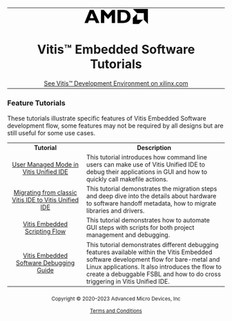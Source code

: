 <table class="sphinxhide" width="100%">
 <tr>
   <td align="center"><img src="https://raw.githubusercontent.com/Xilinx/Image-Collateral/main/xilinx-logo.png" width="30%"/><h1>Vitis™ Embedded Software Tutorials</h1>
   <a href="https://www.xilinx.com/products/design-tools/vitis.html">See Vitis™ Development Environment on xilinx.com</a>  </td>
 </tr>
</table>


### Feature Tutorials

These tutorials illustrate specific features of Vitis Embedded Software development flow, some features may not be required by all designs but are still useful for some use cases.

 <table style="width:100%">
 <tr>
 <td width="35%" align="center"><b>Tutorial</b>
 <td width="65%" align="center"><b>Description</b>
 </tr>
 <tr>
 <td align="center"><a href="./01-user_managed_mode/">User Managed Mode in Vitis Unified IDE</a></td>
 <td>This tutorial introduces how command line users can make use of Vitis Unified IDE to debug their applications in GUI and how to quickly call makefile actions.</td>
 </tr>
 <tr>
 <td align="center"><a href="./03-vitis_classic_to_unified_migration/">Migrating from classic Vitis IDE to Vitis Unified IDE</a></td>
 <td>This tutorial demonstrates the migration steps and deep dive into the details about hardware to software handoff metadata, how to migrate libraries and drivers.</td>
 </tr>
 <tr>
 <td align="center"><a href="./04-vitis_scripting_flows/">Vitis Embedded Scripting Flow</a></td>
 <td>This tutorial demonstrates how to automate GUI steps with scripts for both project management and debugging.</td>
 </tr>
 <tr>
 <td align="center"><a href="./02-Debugging/">Vitis Embedded Software Debugging Guide</a></td>
 <td>This tutorial demonstrates different debugging features available within the Vitis Embedded software development flow for bare-metal and Linux applications. It also introduces the flow to create a debuggable FSBL and how to do cross triggering in Vitis Unified IDE.</td>
 </tr>
 </table>


<p class="sphinxhide" align="center"><sub>Copyright © 2020–2023 Advanced Micro Devices, Inc</sub></p>

<p class="sphinxhide" align="center"><sup><a href="https://www.amd.com/en/corporate/copyright">Terms and Conditions</a></sup></p>
